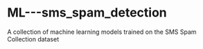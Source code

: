 # ML---sms_spam_detection
 A collection of machine learning models trained on the SMS Spam Collection dataset
